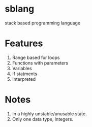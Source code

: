 # sblang
stack based programming language

# Features
1. Range based for loops
2. Functions with parameters
3. Variables
4. If statments
5. Interpreted

# Notes
1. In a highly unstable/unusable state.
2. Only one data type, Integers.
